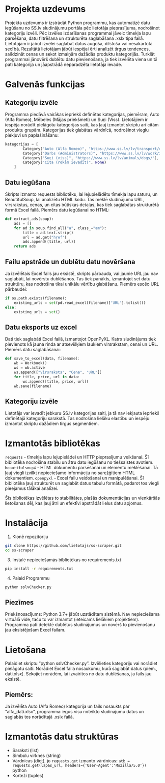 # Projekta uzdevums

Projekta uzdevums ir izstrādāt Python programmu, kas automatizē datu iegūšanu no SS.lv sludinājumu portāla pēc lietotāja pieprasījuma, nodrošinot kategoriju izvēli. Pēc izvēles izdarīšanas programmai jāveic tīmekļa lapu parsēšana, datu filtrēšana un strukturēta saglabāšana .xslx tipa failā. Lietotajam ir jābūt izvēlei saglabāt datus augošā, dilstošā vai nesakārtotā secībā. Rezultātā lietotājam jābūt iespējai ērti analizēt tirgus tendences, salīdzināt cenas un sekot izmaiņām dažādās produktu kategorijās. Turklāt programmai jānovērš dublētu datu pievienošana, ja tiek izvēlēta viena un tā pati kategorija un jāapstrādā neparadzēta lietotāja ievade.

# Galvenās funkcijas
## Kategoriju izvēle

Programma piedāvā vairākas iepriekš definētas kategorijas, piemēram, Auto (Alfa Romeo), Mēbeles (Mājas priekšmeti) un Suņi (Viss).
Lietotājiem ir iespēja norādīt pielāgotu kategorijas saiti, kas ļauj izmantot skriptu arī citām produktu grupām.
Kategorijas tiek glabātas vārdnīcā, nodrošinot vieglu piekļuvi un paplašināšanu:
``` python
kategorijas = [
        Category("Auto (Alfa Romeo)", "https://www.ss.lv/lv/transport/cars/alfa-romeo/"),
        Category("Darbs (Administrators)", "https://www.ss.lv/lv/work/internet-services/administration/"),
        Category("Suņi (viss)", "https://www.ss.lv/lv/animals/dogs/"),
        Category("Cita (rokām ievadīt)", None)
    ]
```

## Datu iegūšana
Skripts izmanto requests bibliotēku, lai lejupielādētu tīmekļa lapu saturu, un BeautifulSoup, lai analizētu HTML kodu.
Tas meklē sludinājumu URL, virsrakstus, cenas, un citas būtiskas detaļas, kas tiek saglabātas strukturētā formā Excel failā.
Piemērs datu iegūšanai no HTML:
``` python
def extract_ads(soup):
    ads = []
    for ad in soup.find_all("a", class_="am"):
        title = ad.text.strip()
        url = ad.get("href")
        ads.append((title, url))
    return ads
```

## Failu apstrāde un dublētu datu novēršana

Ja izvēlētais Excel fails jau eksistē, skripts pārbauda, vai jaunie URL jau nav saglabāti, lai novērstu dublēšanos.
Tas tiek panākts, izmantojot set datu struktūru, kas nodrošina tikai unikālu vērtību glabāšanu.
Piemērs esošo URL pārbaudei:
``` python
if os.path.exists(filename):
    existing_urls = set(pd.read_excel(filename)["URL"].tolist())
else:
    existing_urls = set()
```

## Datu eksports uz excel
Dati tiek saglabāti Excel failā, izmantojot OpenPyXL.
Katrs sludinājums tiek pievienots kā jauna rinda ar atsevišķiem laukiem virsrakstam, cenai un URL.
Piemērs datu saglabāšanai:
``` python
def save_to_excel(data, filename):
    wb = Workbook()
    ws = wb.active
    ws.append(["Virsraksts", "Cena", "URL"])
    for title, price, url in data:
        ws.append([title, price, url])
    wb.save(filename)
```
## Kategoriju izvēle
Lietotājs var ievadīt jebkuru SS.lv kategorijas saiti, ja tā nav iekļauta iepriekš definētajā kategoriju sarakstā.
Tas nodrošina lielāku elastību un iespēju izmantot skriptu dažādiem tirgus segmentiem.

# Izmantotās bibliotēkas

```requests``` - tīmekļa lapu lejupielādei un HTTP pieprasījumu veikšanai. Šī bibliotēka nodrošina stabilu un ātru datu iegūšanu no tiešsaistes avotiem.
```beautifulsoup4``` - HTML dokumentu parsēšanai un elementu meklēšanai. Tā ļauj viegli izvilkt nepieciešamo informāciju no sarežģītiem HTML dokumentiem.
```openpyxl``` - Excel failu veidošanai un manipulēšanai. Šī bibliotēka ļauj strukturēt un saglabāt datus tabulu formātā, padarot tos viegli pieejamus tālākai analīzei.

Šīs bibliotēkas izvēlētas to stabilitātes, plašās dokumentācijas un vienkāršās lietošanas dēļ, kas ļauj ātri un efektīvi apstrādāt lielus datu apjomus.

# Instalācija
1. Klonē repozitoriju
``` bash
git clone https://github.com/lietotajs/ss-scraper.git
cd ss-scraper
```

3. Instalē nepieciešamās bibliotēkas no requirements.txt
``` bash
pip install -r requirements.txt
```
4. Palaid Programmu
``` bash
python sslvChecker.py
```

## Piezīmes
Priekšnosacījums: Python 3.7+ jābūt uzstādītam sistēmā.
Nav nepieciešama virtuālā vide, taču to var izmantot (ieteicams lielākiem projektiem).
Programma pati detektē dublētus sludinājumus un novērš to pievienošanu jau eksistējošam Excel failam.

# Lietošana

Palaidiet skriptu “python sslvChecker.py”.
Izvēlieties kategoriju vai norādiet pielāgotu saiti.
Norādiet Excel faila nosaukumu, kurā saglabāt datus (piem., dati.xlsx).
Sekojiet norādēm, lai izvairītos no datu dublēšanas, ja fails jau eksistē.

## Piemērs:
Ja izvēlēta Auto (Alfa Romeo) kategorija un fails nosaukts par “alfa_dati.xlsx”, programma iegūs visu noteikto sludinājumu datus un saglabās tos norādītajā .xslx failā.

# Izmantotās datu struktūras
* Saraksti (list)
* Simbolu virknes (string)
* Vārdnīcas (dict), jo ```requests.get``` izmanto vārdnīcas: ```atb = requests.get(lapas_url, headers={'User-Agent':'Mozilla/5.0'})``` python
* Korteži (tuples)

